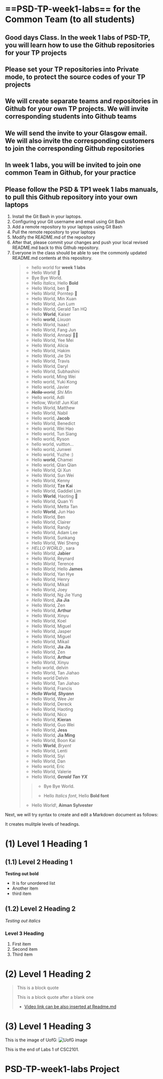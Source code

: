 

# ==PSD-TP-week1-labs== for the Common Team (to all students)

## Good days Class. In the week 1 labs of PSD-TP, you will learn how to use the Github repositories for your TP projects

## Please set your TP repositories into Private mode, to protect the source codes of your TP projects

## We will create separate teams and repositories in Github for your own TP projects. We will invite corresponding students into Github teams

## We will send the invite to your Glasgow email. We will also invite the corresponding customers to join the corresponding Github repositories

## In week 1 labs, you will be invited to join one common Team in Github, for your practice

## Please follow the PSD & TP1 week 1 labs manuals, to pull this Github repository into your own laptops

1. Install the Git Bash in your laptops.
2. Configuring your Git username and email using Git Bash
3. Add a remote repository to your laptops using Git Bash
4. Pull the remote repository to your laptops
5. Modify the README.md of the repository
6. After that, please commit your changes and push your local revised README.md back to this Github repository.
7. Everyone in the class should be able to see the commonly updated README.md contents at this repository.
   > - hello world for **week 1 labs**
   > - Hello World! 🤡
   > - Bye Bye World.
   > - Hello _Italics_, Hello **Bold**
   > - Hello World, ben 🫠
   > - Hello _World_, Porntep 🚂
   > - Hello World, Min Xuan
   > - Hello World, Jun Lum
   > - Hello World, Gerald Tan HQ
   > - Hello **World**, Kaiser
   > - Hello **world**, _Lixuan_
   > - Hello World, Isaac!
   > - Hello World, Fang Jun
   > - Hello World, Annaqi 🏳️‍🌈
   > - Hello World, Yee Mei
   > - Hello World, Alicia
   > - Hello World, Hakim
   > - Hello World, Jie Shi
   > - Hello World, Travis
   > - Hello World, Daryl
   > - Hello World, Subhashini
   > - Hello world, Ming Wei
   > - Hello world, Yuki Kong
   > - Hello world, Javier
   > - _~~**Hello** world~~, Shi Min_
   > - Hello world, Adli
   > - Hellow, World! Jun Kiat
   > - Hello World, Matthew
   > - Hello World, Nabil
   > - Hello world, **Jacob**
   > - Hello World, Benedict
   > - Hello world, Wei Hao
   > - Hello world, Tun Siang
   > - Hello world, Ryson 
   > - hello world, vuitton...
   > - Hello world, Junwei
   > - Hello world, Yuzhe :)
   > - Hello **world**, Chamei
   > - Hello world, Qian Qian
   > - Hello World, Qi Xun
   > - Hello World, Sun Wei
   > - Hello World, Kenny
   > - Hello _World_, **Tze Kai**
   > - Hello World, Gaddiel Lim
   > - Hello **World**, Haoting 🌟
   > - Hello World, Quan Yi
   > - Hello World, Metta Tan
   > - _Hello_ **World**, Jun Hao
   > - Hello World, Ben
   > - Hello World, Clairer
   > - Hello World, Randy
   > - Hello World, Adam Lee
   > - Hello World, Sunkang
   > - Hello World, Wei Sheng
   > - _HELLO WORLD_ , sara
   > - Hello _World_, **Jabier**
   > - Hello World, Reynard
   > - Hello _World_, Terence
   > - Hello _World_, Hello **James**
   > - Hello World, Yan Hye
   > - Hello World, Henry
   > - Hello World, Mikail
   > - Hello World, Joey
   > - Hello World, Ng Jie Yung
   > - _Hello_ Word, **Jia Jia**
   > - Hello World, Zen
   > - Hello World, **Arthur**
   > - Hello World, Xinyu
   > - Hello World, Koel
   > - Hello World, Miguel
   > - Hello World, Jasper
   > - Hello World, Miguel
   > - Hello World, Mikail
   > - _Hello_ World, **Jia Jia**
   > - Hello World, Zen
   > - Hello World, **Arthur**
   > - Hello World, Xinyu
   > - hello world, delvin
   > - Hello World, Tan Jiahao
   > - Hello world Delvin
   > - Hello World, Tan Jiahao
   > - Hello World, Francis
   > - **_Hello World, Shyann_**
   > - Hello World, Wee Jer
   > - Hello World, Dereck
   > - Hello World, Haoting
   > - Hello World, Nico
   > - Hello World, **Kieran**
   > - Hello World, Guo Wei
   > - Hello World, **Jess**
   > - Hello World, **Jia Ming**
   > - Hello World, Boon Kai
   > - Hello **World**, _Bryent_
   > - Hello World, Lenti
   > - Hello World, Siyi
   > - Hello World, Dan
   > - Hello world, Eric	
   > - Hello World, Valerie
   > - Hello World, **_Gerald Tan YX_**
   >>
   >> - Bye Bye World.
   >>
   >> - Hello _Italics font_, Hello **Bold font**
   > - Hello World!, **Aiman Sylvester**


Next, we will try syntax to create and edit a Markdown document as follows:

It creates mulitple levels of headings.

# (1) Level 1 Heading 1

## (1.1) Level 2 Heading 1

**Testing out bold**

- It is for unordered list
- Another item
- third item

## (1.2) Level 2 Heading 2

_Testing out italics_

### Level 3 Heading

1. First item
2. Second item
3. Third item

# (2) Level 1 Heading 2

> This is a block quote
>
> This is a block quote after a blank one
>
> - [Video link can be also inserted at Readme.md](https://www.youtube.com/watch?v=9UW6jnkiRQE)

# (3) Level 1 Heading 3

This is the image of UofG:
![UofG image](UofG_image.jpg)

This is the end of Labs 1 of CSC2101.

# PSD-TP-week1-labs Project
